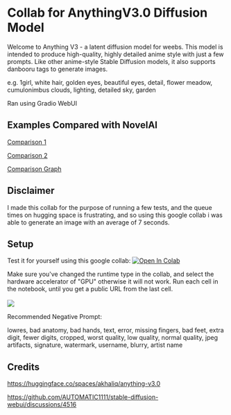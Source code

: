 # Collab for AnythingV3.0 Diffusion Model

Welcome to Anything V3 - a latent diffusion model for weebs. This model is intended to produce high-quality, highly detailed anime style with just a few prompts. Like other anime-style Stable Diffusion models, it also supports danbooru tags to generate images.

e.g. 1girl, white hair, golden eyes, beautiful eyes, detail, flower meadow, cumulonimbus clouds, lighting, detailed sky, garden 

Ran using Gradio WebUI

## Examples Compared with NovelAI

[Comparison 1](https://user-images.githubusercontent.com/1236582/201123592-e9018ce6-b446-4f25-87a5-5a8dacee05e8.png)

[Comparison 2](https://user-images.githubusercontent.com/1236582/201123915-ed41e734-f5fc-4040-947d-0aa8b9920e36.png)

[Comparison Graph](https://user-images.githubusercontent.com/1236582/201127478-c2e9b844-db4d-4192-8524-5e24a05dda4c.jpg)


## Disclaimer
I made this collab for the purpose of running a few tests, and the queue times on hugging space is frustrating, and so using this google collab i was able to generate an image with an average of 7 seconds.

## Setup
Test it for yourself using this google collab:
[![Open In Colab](https://colab.research.google.com/assets/colab-badge.svg)](https://colab.research.google.com/github/MahdeenSky/AnythingV3.0-WebUI/blob/main/AnythingV3.ipynb)

Make sure you've changed the runtime type in the collab, and select the hardware accelerator of "GPU" otherwise it will not work.
Run each cell in the notebook, until you get a public URL from the last cell.
<br><br>
<img src="https://i.imgur.com/DQoy6aS.png"></img>

Recommended Negative Prompt: 

lowres, bad anatomy, bad hands, text, error, missing fingers, bad feet, extra digit, fewer digits, cropped, worst quality, low quality, normal quality, jpeg artifacts, signature, watermark, username, blurry, artist name

## Credits
https://huggingface.co/spaces/akhaliq/anything-v3.0

https://github.com/AUTOMATIC1111/stable-diffusion-webui/discussions/4516
